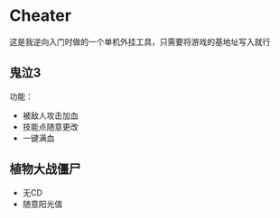 # Cheater

这是我逆向入门时做的一个单机外挂工具，只需要将游戏的基地址写入就行



## 鬼泣3

功能：

* 被敌人攻击加血
* 技能点随意更改
* 一键满血



## 植物大战僵尸

* 无CD
* 随意阳光值